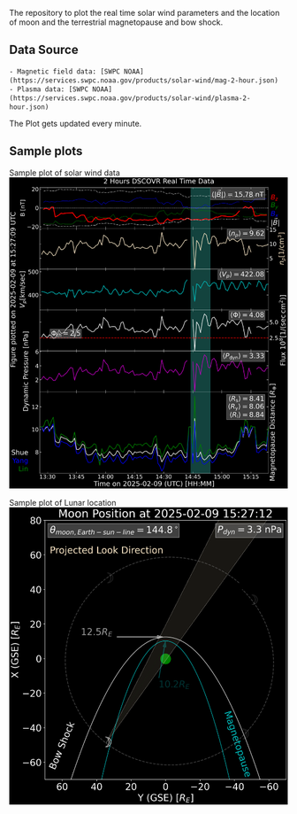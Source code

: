 The repository to plot the real time solar wind parameters and the location of moon and the
terrestrial magnetopause and bow shock.

## Data Source
    - Magnetic field data: [SWPC NOAA](https://services.swpc.noaa.gov/products/solar-wind/mag-2-hour.json)
    - Plasma data: [SWPC NOAA](https://services.swpc.noaa.gov/products/solar-wind/plasma-2-hour.json)


The Plot gets updated every minute.

## Sample plots

Sample plot of solar wind data
![Sample plot of solar wind data](./git_figures/sw_dscovr_parameters_2hr_v2.png)

Sample plot of Lunar location
![Sample plot of Lunar location](./git_figures/moon_pos_v2.png)